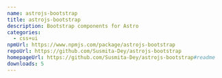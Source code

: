 ```yaml
---
name: astrojs-bootstrap
title: astrojs-bootstrap
description: Bootstrap components for Astro
categories:
  - css+ui
npmUrl: https://www.npmjs.com/package/astrojs-bootstrap
repoUrl: https://github.com/Susmita-Dey/astrojs-bootstrap
homepageUrl: https://github.com/Susmita-Dey/astrojs-bootstrap#readme
downloads: 5
---
```

